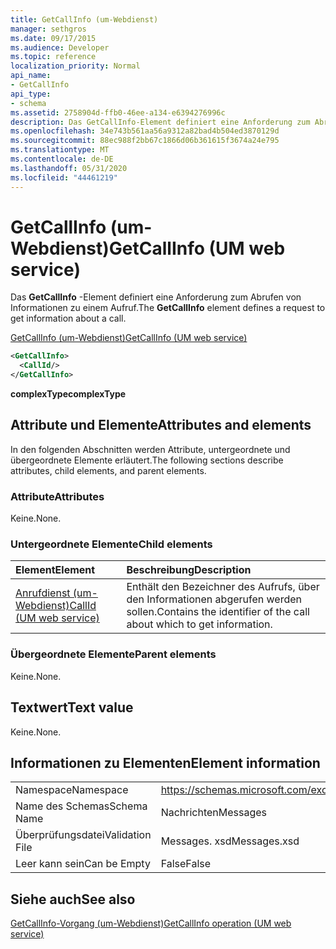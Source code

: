```yaml
---
title: GetCallInfo (um-Webdienst)
manager: sethgros
ms.date: 09/17/2015
ms.audience: Developer
ms.topic: reference
localization_priority: Normal
api_name:
- GetCallInfo
api_type:
- schema
ms.assetid: 2758904d-ffb0-46ee-a134-e6394276996c
description: Das GetCallInfo-Element definiert eine Anforderung zum Abrufen von Informationen zu einem Aufruf.
ms.openlocfilehash: 34e743b561aa56a9312a82bad4b504ed3870129d
ms.sourcegitcommit: 88ec988f2bb67c1866d06b361615f3674a24e795
ms.translationtype: MT
ms.contentlocale: de-DE
ms.lasthandoff: 05/31/2020
ms.locfileid: "44461219"
---
```

# <a name="getcallinfo-um-web-service"></a><span data-ttu-id="45a0b-103">GetCallInfo (um-Webdienst)</span><span class="sxs-lookup"><span data-stu-id="45a0b-103">GetCallInfo (UM web service)</span></span>

<span data-ttu-id="45a0b-104">Das **GetCallInfo** -Element definiert eine Anforderung zum Abrufen von Informationen zu einem Aufruf.</span><span class="sxs-lookup"><span data-stu-id="45a0b-104">The **GetCallInfo** element defines a request to get information about a call.</span></span> 
  
[<span data-ttu-id="45a0b-105">GetCallInfo (um-Webdienst)</span><span class="sxs-lookup"><span data-stu-id="45a0b-105">GetCallInfo (UM web service)</span></span>](getcallinfo-um-web-service.md)
  
```xml
<GetCallInfo>
  <CallId/>
</GetCallInfo>
```

 <span data-ttu-id="45a0b-106">**complexType**</span><span class="sxs-lookup"><span data-stu-id="45a0b-106">**complexType**</span></span>
## <a name="attributes-and-elements"></a><span data-ttu-id="45a0b-107">Attribute und Elemente</span><span class="sxs-lookup"><span data-stu-id="45a0b-107">Attributes and elements</span></span>

<span data-ttu-id="45a0b-108">In den folgenden Abschnitten werden Attribute, untergeordnete und übergeordnete Elemente erläutert.</span><span class="sxs-lookup"><span data-stu-id="45a0b-108">The following sections describe attributes, child elements, and parent elements.</span></span>
  
### <a name="attributes"></a><span data-ttu-id="45a0b-109">Attribute</span><span class="sxs-lookup"><span data-stu-id="45a0b-109">Attributes</span></span>

<span data-ttu-id="45a0b-110">Keine.</span><span class="sxs-lookup"><span data-stu-id="45a0b-110">None.</span></span>
  
### <a name="child-elements"></a><span data-ttu-id="45a0b-111">Untergeordnete Elemente</span><span class="sxs-lookup"><span data-stu-id="45a0b-111">Child elements</span></span>

|<span data-ttu-id="45a0b-112">**Element**</span><span class="sxs-lookup"><span data-stu-id="45a0b-112">**Element**</span></span>|<span data-ttu-id="45a0b-113">**Beschreibung**</span><span class="sxs-lookup"><span data-stu-id="45a0b-113">**Description**</span></span>|
|:-----|:-----|
|[<span data-ttu-id="45a0b-114">Anrufdienst (um-Webdienst)</span><span class="sxs-lookup"><span data-stu-id="45a0b-114">CallId (UM web service)</span></span>](callid-um-web-service.md) <br/> |<span data-ttu-id="45a0b-115">Enthält den Bezeichner des Aufrufs, über den Informationen abgerufen werden sollen.</span><span class="sxs-lookup"><span data-stu-id="45a0b-115">Contains the identifier of the call about which to get information.</span></span>  <br/> |
   
### <a name="parent-elements"></a><span data-ttu-id="45a0b-116">Übergeordnete Elemente</span><span class="sxs-lookup"><span data-stu-id="45a0b-116">Parent elements</span></span>

<span data-ttu-id="45a0b-117">Keine.</span><span class="sxs-lookup"><span data-stu-id="45a0b-117">None.</span></span>
  
## <a name="text-value"></a><span data-ttu-id="45a0b-118">Textwert</span><span class="sxs-lookup"><span data-stu-id="45a0b-118">Text value</span></span>

<span data-ttu-id="45a0b-119">Keine.</span><span class="sxs-lookup"><span data-stu-id="45a0b-119">None.</span></span>
  
## <a name="element-information"></a><span data-ttu-id="45a0b-120">Informationen zu Elementen</span><span class="sxs-lookup"><span data-stu-id="45a0b-120">Element information</span></span>

|||
|:-----|:-----|
|<span data-ttu-id="45a0b-121">Namespace</span><span class="sxs-lookup"><span data-stu-id="45a0b-121">Namespace</span></span>  <br/> |https://schemas.microsoft.com/exchange/services/2006/messages  <br/> |
|<span data-ttu-id="45a0b-122">Name des Schemas</span><span class="sxs-lookup"><span data-stu-id="45a0b-122">Schema Name</span></span>  <br/> |<span data-ttu-id="45a0b-123">Nachrichten</span><span class="sxs-lookup"><span data-stu-id="45a0b-123">Messages</span></span>  <br/> |
|<span data-ttu-id="45a0b-124">Überprüfungsdatei</span><span class="sxs-lookup"><span data-stu-id="45a0b-124">Validation File</span></span>  <br/> |<span data-ttu-id="45a0b-125">Messages. xsd</span><span class="sxs-lookup"><span data-stu-id="45a0b-125">Messages.xsd</span></span>  <br/> |
|<span data-ttu-id="45a0b-126">Leer kann sein</span><span class="sxs-lookup"><span data-stu-id="45a0b-126">Can be Empty</span></span>  <br/> |<span data-ttu-id="45a0b-127">False</span><span class="sxs-lookup"><span data-stu-id="45a0b-127">False</span></span>  <br/> |
   
## <a name="see-also"></a><span data-ttu-id="45a0b-128">Siehe auch</span><span class="sxs-lookup"><span data-stu-id="45a0b-128">See also</span></span>



[<span data-ttu-id="45a0b-129">GetCallInfo-Vorgang (um-Webdienst)</span><span class="sxs-lookup"><span data-stu-id="45a0b-129">GetCallInfo operation (UM web service)</span></span>](getcallinfo-operation-um-web-service.md)

